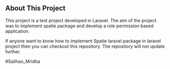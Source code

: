 ## About This Project
This project is a test project developed in Laravel. The aim of the project was to implement spatie package and develop a role permission based application. 

If anyone want to know how to implement Spatie laravel package in laravel project then you can checkout this repository. The repository will not update further.

#Salihan_Mridha
